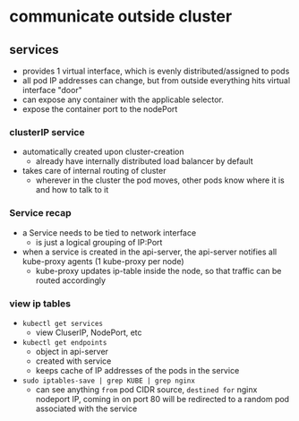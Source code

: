 # communicate outside cluster

## services
- provides 1 virtual interface, which is evenly distributed/assigned to pods
- all pod IP addresses can change, but from outside everything hits virtual interface "door"
- can expose any container with the applicable selector.
- expose the container port to the nodePort 

### clusterIP service
- automatically created upon cluster-creation
    - already have internally distributed load balancer by default
- takes care of internal routing of cluster
    - wherever in the cluster the pod moves, other pods know where it is and how to talk to it

### Service recap
- a Service needs to be tied to network interface
    - is just a logical grouping of IP:Port
- when a service is created in the api-server, the api-server notifies all kube-proxy agents (1 kube-proxy per node)
    - kube-proxy updates ip-table inside the node, so that traffic can be routed accordingly

### view ip tables
- `kubectl get services`
    - view CluserIP, NodePort, etc
- `kubectl get endpoints`
    - object in api-server
    - created with service
    - keeps cache of IP addresses of the pods in the service
- `sudo iptables-save | grep KUBE | grep nginx`
    - can see anything `from` pod CIDR source, `destined for` nginx nodeport IP, coming in on port 80 will be redirected to a random pod associated with the service


